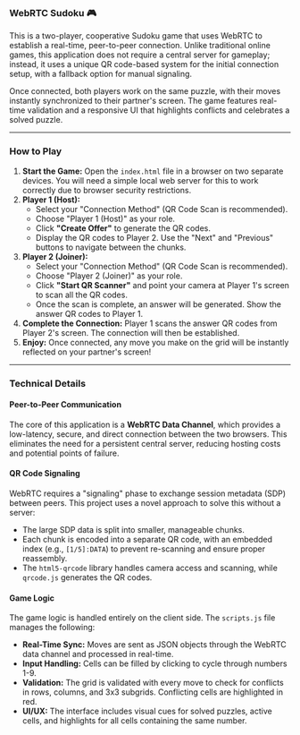### WebRTC Sudoku 🎮

This is a two-player, cooperative Sudoku game that uses WebRTC to establish a real-time, peer-to-peer connection. Unlike traditional online games, this application does not require a central server for gameplay; instead, it uses a unique QR code-based system for the initial connection setup, with a fallback option for manual signaling.

Once connected, both players work on the same puzzle, with their moves instantly synchronized to their partner's screen. The game features real-time validation and a responsive UI that highlights conflicts and celebrates a solved puzzle.

---

### How to Play

1.  **Start the Game:** Open the `index.html` file in a browser on two separate devices. You will need a simple local web server for this to work correctly due to browser security restrictions.
2.  **Player 1 (Host):**
    * Select your "Connection Method" (QR Code Scan is recommended).
    * Choose "Player 1 (Host)" as your role.
    * Click **"Create Offer"** to generate the QR codes.
    * Display the QR codes to Player 2. Use the "Next" and "Previous" buttons to navigate between the chunks.
3.  **Player 2 (Joiner):**
    * Select your "Connection Method" (QR Code Scan is recommended).
    * Choose "Player 2 (Joiner)" as your role.
    * Click **"Start QR Scanner"** and point your camera at Player 1's screen to scan all the QR codes.
    * Once the scan is complete, an answer will be generated. Show the answer QR codes to Player 1.
4.  **Complete the Connection:** Player 1 scans the answer QR codes from Player 2's screen. The connection will then be established.
5.  **Enjoy:** Once connected, any move you make on the grid will be instantly reflected on your partner's screen!

---

### Technical Details

#### Peer-to-Peer Communication
The core of this application is a **WebRTC Data Channel**, which provides a low-latency, secure, and direct connection between the two browsers. This eliminates the need for a persistent central server, reducing hosting costs and potential points of failure.

#### QR Code Signaling
WebRTC requires a "signaling" phase to exchange session metadata (SDP) between peers. This project uses a novel approach to solve this without a server:
* The large SDP data is split into smaller, manageable chunks.
* Each chunk is encoded into a separate QR code, with an embedded index (e.g., `[1/5]:DATA`) to prevent re-scanning and ensure proper reassembly.
* The `html5-qrcode` library handles camera access and scanning, while `qrcode.js` generates the QR codes.

#### Game Logic
The game logic is handled entirely on the client side. The `scripts.js` file manages the following:
* **Real-Time Sync:** Moves are sent as JSON objects through the WebRTC data channel and processed in real-time.
* **Input Handling:** Cells can be filled by clicking to cycle through numbers 1-9.
* **Validation:** The grid is validated with every move to check for conflicts in rows, columns, and 3x3 subgrids. Conflicting cells are highlighted in red.
* **UI/UX:** The interface includes visual cues for solved puzzles, active cells, and highlights for all cells containing the same number.
